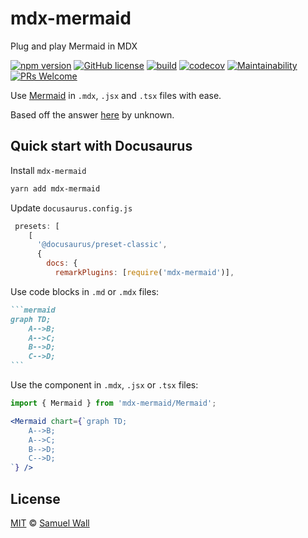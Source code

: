 # mdx-mermaid

Plug and play Mermaid in MDX

[![npm version](https://badge.fury.io/js/mdx-mermaid.svg)][npm]
[![GitHub license](https://img.shields.io/github/license/sjwall/mdx-mermaid)][license]
[![build](https://github.com/sjwall/mdx-mermaid/actions/workflows/build.yml/badge.svg)](https://github.com/sjwall/mdx-mermaid/actions/workflows/build.yml)
[![codecov](https://codecov.io/gh/sjwall/mdx-mermaid/branch/main/graph/badge.svg?token=OBSGK4GGX8)](https://codecov.io/gh/sjwall/mdx-mermaid)
[![Maintainability](https://api.codeclimate.com/v1/badges/9d89c7483bb1a906ecdf/maintainability)](https://codeclimate.com/github/sjwall/mdx-mermaid/maintainability)
[![PRs Welcome](https://img.shields.io/badge/PRs-welcome-brightgreen.svg?style=flat)][pr]

Use [Mermaid][mermaid] in `.mdx`, `.jsx` and `.tsx` files with ease.

Based off the answer [here][inspire] by unknown.

## Quick start with Docusaurus

Install `mdx-mermaid`

```bash
yarn add mdx-mermaid
```

Update `docusaurus.config.js`

```js
 presets: [
    [
      '@docusaurus/preset-classic',
      {
        docs: {
          remarkPlugins: [require('mdx-mermaid')],
```

Use code blocks in `.md` or `.mdx` files:

````md
```mermaid
graph TD;
    A-->B;
    A-->C;
    B-->D;
    C-->D;
```
````

Use the component in `.mdx`, `.jsx` or `.tsx` files:

```jsx
import { Mermaid } from 'mdx-mermaid/Mermaid';

<Mermaid chart={`graph TD;
    A-->B;
    A-->C;
    B-->D;
    C-->D;
`} />
```

## License

[MIT][license] © [Samuel Wall][author]

<!-- Definitions -->

[license]: https://github.com/sjwall/mdx-mermaid/blob/main/license

[author]: https://samuelwall.co.uk

[npm]: https://www.npmjs.com/package/mdx-mermaid

[mermaid]: http://mermaid-js.github.io/mermaid/

[inspire]: https://github.com/facebook/docusaurus/issues/1258#issuecomment-594393744

[pr]: http://makeapullrequest.com
